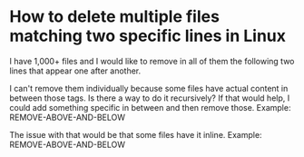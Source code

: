 
# How to delete multiple files matching two specific lines in Linux

I have 1,000+ files and I would like to remove in all of them the following two lines that appear one after another.
<noscript>
</noscript>

I can't remove them individually because some files have actual content in between those tags.
Is there a way to do it recursively?
If that would help, I could add something specific in between and then remove those.
Example:
<noscript>
REMOVE-ABOVE-AND-BELOW
</noscript>

The issue with that would be that some files have it inline.
Example:
<noscript>REMOVE-ABOVE-AND-BELOW</noscript>


        